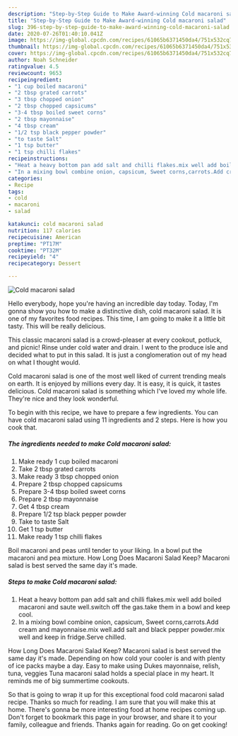 ```yaml
---
description: "Step-by-Step Guide to Make Award-winning Cold macaroni salad"
title: "Step-by-Step Guide to Make Award-winning Cold macaroni salad"
slug: 396-step-by-step-guide-to-make-award-winning-cold-macaroni-salad
date: 2020-07-26T01:40:10.041Z
image: https://img-global.cpcdn.com/recipes/61065b6371450da4/751x532cq70/cold-macaroni-salad-recipe-main-photo.jpg
thumbnail: https://img-global.cpcdn.com/recipes/61065b6371450da4/751x532cq70/cold-macaroni-salad-recipe-main-photo.jpg
cover: https://img-global.cpcdn.com/recipes/61065b6371450da4/751x532cq70/cold-macaroni-salad-recipe-main-photo.jpg
author: Noah Schneider
ratingvalue: 4.5
reviewcount: 9653
recipeingredient:
- "1 cup boiled macaroni"
- "2 tbsp grated carrots"
- "3 tbsp chopped onion"
- "2 tbsp chopped capsicums"
- "3-4 tbsp boiled sweet corns"
- "2 tbsp mayonnaise"
- "4 tbsp cream"
- "1/2 tsp black pepper powder"
- "to taste Salt"
- "1 tsp butter"
- "1 tsp chilli flakes"
recipeinstructions:
- "Heat a heavy bottom pan add salt and chilli flakes.mix well add boiled macaroni and saute well.switch off the gas.take them in a bowl and keep cool."
- "In a mixing bowl combine onion, capsicum, Sweet corns,carrots.Add cream and mayonnaise.mix well.add salt and black pepper powder.mix well and keep in fridge.Serve chilled."
categories:
- Recipe
tags:
- cold
- macaroni
- salad

katakunci: cold macaroni salad 
nutrition: 117 calories
recipecuisine: American
preptime: "PT17M"
cooktime: "PT32M"
recipeyield: "4"
recipecategory: Dessert

---
```



![Cold macaroni salad](https://img-global.cpcdn.com/recipes/61065b6371450da4/751x532cq70/cold-macaroni-salad-recipe-main-photo.jpg)

Hello everybody, hope you're having an incredible day today. Today, I'm gonna show you how to make a distinctive dish, cold macaroni salad. It is one of my favorites food recipes. This time, I am going to make it a little bit tasty. This will be really delicious.

This classic macaroni salad is a crowd-pleaser at every cookout, potluck, and picnic! Rinse under cold water and drain. I went to the produce isle and decided what to put in this salad. It is just a conglomeration out of my head on what I thought would.

Cold macaroni salad is one of the most well liked of current trending meals on earth. It is enjoyed by millions every day. It is easy, it is quick, it tastes delicious. Cold macaroni salad is something which I've loved my whole life. They're nice and they look wonderful.


To begin with this recipe, we have to prepare a few ingredients. You can have cold macaroni salad using 11 ingredients and 2 steps. Here is how you cook that.

<!--inarticleads1-->

##### The ingredients needed to make Cold macaroni salad:

1. Make ready 1 cup boiled macaroni
1. Take 2 tbsp grated carrots
1. Make ready 3 tbsp chopped onion
1. Prepare 2 tbsp chopped capsicums
1. Prepare 3-4 tbsp boiled sweet corns
1. Prepare 2 tbsp mayonnaise
1. Get 4 tbsp cream
1. Prepare 1/2 tsp black pepper powder
1. Take to taste Salt
1. Get 1 tsp butter
1. Make ready 1 tsp chilli flakes


Boil macaroni and peas until tender to your liking. In a bowl put the macaroni and pea mixture. How Long Does Macaroni Salad Keep? Macaroni salad is best served the same day it&#39;s made. 

<!--inarticleads2-->

##### Steps to make Cold macaroni salad:

1. Heat a heavy bottom pan add salt and chilli flakes.mix well add boiled macaroni and saute well.switch off the gas.take them in a bowl and keep cool.
1. In a mixing bowl combine onion, capsicum, Sweet corns,carrots.Add cream and mayonnaise.mix well.add salt and black pepper powder.mix well and keep in fridge.Serve chilled.


How Long Does Macaroni Salad Keep? Macaroni salad is best served the same day it&#39;s made. Depending on how cold your cooler is and with plenty of ice packs maybe a day. Easy to make using Dukes mayonnaise, relish, tuna, veggies Tuna macaroni salad holds a special place in my heart. It reminds me of big summertime cookouts. 

So that is going to wrap it up for this exceptional food cold macaroni salad recipe. Thanks so much for reading. I am sure that you will make this at home. There's gonna be more interesting food at home recipes coming up. Don't forget to bookmark this page in your browser, and share it to your family, colleague and friends. Thanks again for reading. Go on get cooking!
